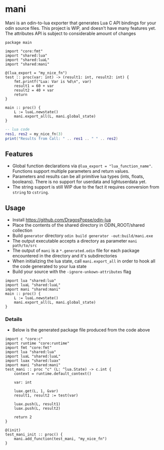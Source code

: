 # mani
Mani is an odin-to-lua exporter that generates Lua C API bindings for your odin source files. This project is WIP, and doesn't have many features yet. The attributes API is subject to considerable amount of changes

```odin 
package main

import "core:fmt"
import "shared:lua"
import "shared:luaL"
import "shared:mani"

@(lua_export = "my_nice_fn")
test :: proc(var: int) -> (result1: int, result2: int) {
    fmt.printf("Lua: Var is %d\n", var)
    result1 = 60 + var
    result2 = 40 + var
    return
}

main :: proc() {
    L := luaL.newstate()
    mani.export_all(L, mani.global_state)
}
```
```lua
-- lua code
res1, res2 = my_nice_fn(3)
print("Results from Call: " .. res1 .. " " .. res2)
```

## Features
- Global function declarations via `@lua_export = "lua_function_name"`. Functions support multiple parameters and return values.
- Parameters and results can be all primitive lua types (ints, floats, booleans). There is no support for userdata and lightuserdata yet. 
- The string support is still WIP due to the fact it requires conversion from `string` to `cstring`. 

## Usage
- Install https://github.com/DragosPopse/odin-lua
- Place the contents of the shared directory in ODIN_ROOT/shared collection
- Build `generator` directory `odin build generator -out:build/mani.exe`
- The output executable accepts a directory as parameter `mani path/to/src`
- The output of `mani` is a `*.generated.odin` file for each package encountered in the directory and it's subdirectories
- When initializing the lua state, call `mani.export_all` in order to hook all the code generated to your lua state
- Build your source with the `-ignore-unkown-attributes` flag

```odin
import lua "shared:lua"
import luaL "shared:luaL"
import mani "shared:mani"
main :: proc() {
    L := luaL.newstate()
    mani.export_all(L, mani.global_state)
}
```

### Details
  - Below is the generated package file produced from the code above 
```odin
import c "core:c"
import runtime "core:runtime"
import fmt "core:fmt"
import lua "shared:lua"
import luaL "shared:luaL"
import luax "shared:luax"
import mani "shared:mani"
test_mani :: proc "c" (L: ^lua.State) -> c.int {
    context = runtime.default_context()

    var: int
    
    luax.get(L, 1, &var)
    result1, result2 := test(var)

    luax.push(L, result1)
    luax.push(L, result2)
    
    return 2
}

@(init)
test_mani_init :: proc() {
    mani.add_function(test_mani, "my_nice_fn")
}
```
